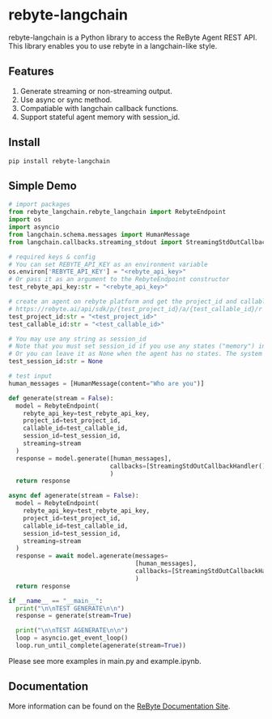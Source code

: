 # rebyte-langchain

rebyte-langchain is a Python library to access the ReByte Agent REST API. This library enables you to use rebyte in a langchain-like style.

## Features

1. Generate streaming or non-streaming output.
2. Use async or sync method.
3. Compatiable with langchain callback functions.
4. Support stateful agent memory with session_id.

## Install
```shell
pip install rebyte-langchain
```

## Simple Demo

```python
# import packages
from rebyte_langchain.rebyte_langchain import RebyteEndpoint
import os
import asyncio
from langchain.schema.messages import HumanMessage
from langchain.callbacks.streaming_stdout import StreamingStdOutCallbackHandler

# required keys & config
# You can set REBYTE_API_KEY as an environment variable 
os.environ['REBYTE_API_KEY'] = "<rebyte_api_key>"
# Or pass it as an argument to the RebyteEndpoint constructor
test_rebyte_api_key:str = "<rebyte_api_key>"

# create an agent on rebyte platform and get the project_id and callable_id
# https://rebyte.ai/api/sdk/p/{test_project_id}/a/{test_callable_id}/r
test_project_id:str = "<test_project_id>"
test_callable_id:str = "<test_callable_id>"

# You may use any string as session_id 
# Note that you must set session_id if you use any states ("memory") in your agent, such as KV storage. Otherwise, the agent will raise error
# Or you can leave it as None when the agent has no states. The system will generate a random session_id for you.
test_session_id:str = None

# test input
human_messages = [HumanMessage(content="Who are you")]

def generate(stream = False):
  model = RebyteEndpoint(
    rebyte_api_key=test_rebyte_api_key,
    project_id=test_project_id,
    callable_id=test_callable_id,
    session_id=test_session_id,
    streaming=stream
  )
  response = model.generate([human_messages],
                            callbacks=[StreamingStdOutCallbackHandler()]
                            )
  return response

async def agenerate(stream = False):
  model = RebyteEndpoint(
    rebyte_api_key=test_rebyte_api_key,
    project_id=test_project_id,
    callable_id=test_callable_id,
    session_id=test_session_id,
    streaming=stream
  )
  response = await model.agenerate(messages=
                                   [human_messages],
                                   callbacks=[StreamingStdOutCallbackHandler()]
                                   )
  return response

if __name__ == "__main__":
  print("\n\nTEST GENERATE\n\n")
  response = generate(stream=True)

  print("\n\nTEST AGENERATE\n\n")
  loop = asyncio.get_event_loop()
  loop.run_until_complete(agenerate(stream=True))
```

Please see more examples in main.py and example.ipynb.

## Documentation

More information can be found on the [ReByte Documentation Site](https://rebyte-ai.gitbook.io/rebyte/).
